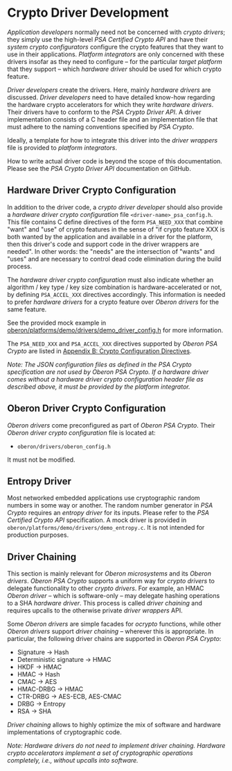 # Crypto Driver Development

_Application developers_ normally need not be concerned with _crypto drivers_;
they simply use the high-level _PSA Certified Crypto API_ and have their _system
crypto configurators_ configure the crypto features that they want to use in
their applications. _Platform integrators_ are only concerned with these drivers
insofar as they need to configure – for the particular _target platform_ that
they support – which _hardware driver_ should be used for which crypto feature.

_Driver developers_ create the drivers. Here, mainly _hardware drivers_ are
discussed. _Driver developers_ need to have detailed know-how regarding the
hardware crypto accelerators for which they write _hardware drivers_. Their
drivers have to conform to the _PSA Crypto Driver API_. A driver implementation
consists of a C header file and an implementation file that must adhere to the
naming conventions specified by _PSA Crypto_.

Ideally, a template for how to integrate this driver into the _driver wrappers_
file is provided to _platform integrators_.

How to write actual driver code is beyond the scope of this documentation. Please
see the _PSA Crypto Driver API_ documentation on GitHub.

## Hardware Driver Crypto Configuration

In addition to the driver code, a _crypto driver developer_ should also provide a
_hardware driver crypto configuration_ file `<driver-name>_psa_config.h`. This
file contains C define directives of the form `PSA_NEED_XXX` that combine "want"
and "use" of crypto features in the sense of "if crypto feature XXX is both
wanted by the application and available in a driver for the platform, then this
driver's code and support code in the driver wrappers are needed". In other
words: the "needs" are the intersection of "wants" and "uses" and are necessary
to control dead code elimination during the build process.

The _hardware driver crypto configuration_ must also indicate whether an
algorithm / key type / key size combination is hardware-accelerated or not, by
defining `PSA_ACCEL_XXX` directives accordingly. This information is needed to
prefer _hardware drivers_ for a crypto feature over _Oberon drivers_ for the
same feature.

See the provided mock example in
[oberon/platforms/demo/drivers/demo_driver_config.h](../platforms/demo/drivers/demo_driver_config.h)
for more information.

The `PSA_NEED_XXX` and `PSA_ACCEL_XXX` directives supported by _Oberon PSA Crypto_
are listed in
[Appendix B: Crypto Configuration Directives](Appendix_B_Crypto_Configuration_Directives.md).

*Note: The JSON configuration files as defined in the _PSA Crypto_ specification
are not used by _Oberon PSA Crypto_. If a _hardware driver_ comes without a
_hardware driver crypto configuration_ header file as described above, it must
be provided by the _platform integrator_.*

## Oberon Driver Crypto Configuration

_Oberon drivers_ come preconfigured as part of _Oberon PSA Crypto_. Their
_Oberon driver crypto configuration_ file is located at:

- `oberon/drivers/oberon_config.h`

 It must not be modified.

## Entropy Driver

Most networked embedded applications use cryptographic random numbers in some way
or another. The random number generator in _PSA Crypto_ requires an _entropy
driver_ for its inputs. Please refer to the _PSA Certified Crypto API_
specification. A mock driver is provided in
`oberon/platforms/demo/drivers/demo_entropy.c`. It is not intended for
production purposes.

## Driver Chaining

This section is mainly relevant for _Oberon microsystems_ and its _Oberon
drivers_. _Oberon PSA Crypto_ supports a uniform way for _crypto drivers_ to
delegate functionality to other _crypto drivers_. For example, an HMAC _Oberon
driver_ – which is software-only – may delegate hashing operations to a SHA
_hardware driver_. This process is called _driver chaining_ and requires upcalls
to the otherwise private _driver wrappers_ API.

Some _Oberon drivers_ are simple facades for _ocrypto_ functions, while other
_Oberon drivers_ support _driver chaining_ – wherever this is appropriate. In
particular, the following driver chains are supported in _Oberon PSA Crypto_:

- Signature → Hash
- Deterministic signature → HMAC
- HKDF → HMAC
- HMAC → Hash
- CMAC → AES
- HMAC-DRBG → HMAC
- CTR-DRBG → AES-ECB, AES-CMAC
- DRBG → Entropy
- RSA → SHA

_Driver chaining_ allows to highly optimize the mix of software and hardware
implementations of cryptographic code.

*Note: _Hardware drivers_ do not need to implement _driver chaining_. Hardware
crypto accelerators implement a set of cryptographic operations completely,
i.e., without upcalls into software.*
